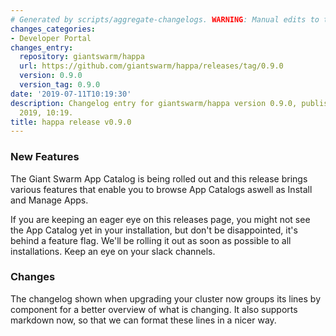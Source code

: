 ```yaml
---
# Generated by scripts/aggregate-changelogs. WARNING: Manual edits to this files will be overwritten.
changes_categories:
- Developer Portal
changes_entry:
  repository: giantswarm/happa
  url: https://github.com/giantswarm/happa/releases/tag/0.9.0
  version: 0.9.0
  version_tag: 0.9.0
date: '2019-07-11T10:19:30'
description: Changelog entry for giantswarm/happa version 0.9.0, published on 11 July
  2019, 10:19.
title: happa release v0.9.0
---
```


### New Features

The Giant Swarm App Catalog is being rolled out and this release brings various features that enable you to browse App Catalogs aswell as Install and Manage Apps. 

If you are keeping an eager eye on this releases page, you might not see the App Catalog yet in your installation, but don't be disappointed, it's behind a feature flag. We'll be rolling it out as soon as possible to all installations. Keep an eye on your slack channels.

### Changes

The changelog shown when upgrading your cluster now groups its lines by component for a better overview of what is changing. It also supports markdown now, so that we can format these lines in a nicer way.

 
